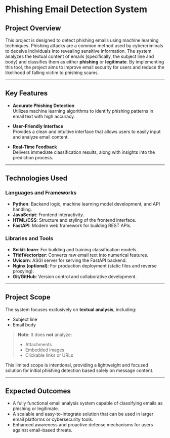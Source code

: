 # Phishing Email Detection System

## Project Overview

This project is designed to detect phishing emails using machine learning techniques. Phishing attacks are a common method used by cybercriminals to deceive individuals into revealing sensitive information. The system analyzes the textual content of emails (specifically, the subject line and body) and classifies them as either **phishing** or **legitimate**. By implementing this tool, the project aims to improve email security for users and reduce the likelihood of falling victim to phishing scams.

---

## Key Features

- **Accurate Phishing Detection**  
  Utilizes machine learning algorithms to identify phishing patterns in email text with high accuracy.

- **User-Friendly Interface**  
  Provides a clean and intuitive interface that allows users to easily input and analyze email content.

- **Real-Time Feedback**  
  Delivers immediate classification results, along with insights into the prediction process.

---

## Technologies Used

### Languages and Frameworks
- **Python**: Backend logic, machine learning model development, and API handling.
- **JavaScript**: Frontend interactivity.
- **HTML/CSS**: Structure and styling of the frontend interface.
- **FastAPI**: Modern web framework for building REST APIs.

### Libraries and Tools
- **Scikit-learn**: For building and training classification models.
- **TfidfVectorizer**: Converts raw email text into numerical features.
- **Uvicorn**: ASGI server for serving the FastAPI backend.
- **Nginx (optional)**: For production deployment (static files and reverse proxying).
- **Git/GitHub**: Version control and collaborative development.

---

## Project Scope

The system focuses exclusively on **textual analysis**, including:
- Subject line
- Email body

> **Note**: It does **not** analyze:
> - Attachments  
> - Embedded images  
> - Clickable links or URLs  

This limited scope is intentional, providing a lightweight and focused solution for initial phishing detection based solely on message content.

---

## Expected Outcomes

- A fully functional email analysis system capable of classifying emails as phishing or legitimate.
- A scalable and easy-to-integrate solution that can be used in larger email platforms or cybersecurity tools.
- Enhanced awareness and proactive defense mechanisms for users against email-based threats.
